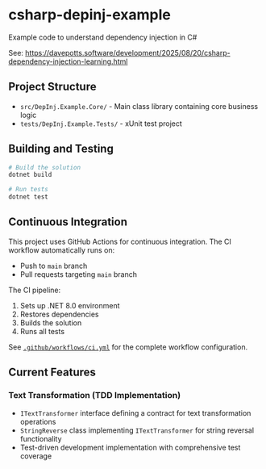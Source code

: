 # csharp-depinj-example
Example code to understand dependency injection in C#

See: https://davepotts.software/development/2025/08/20/csharp-dependency-injection-learning.html

## Project Structure

- `src/DepInj.Example.Core/` - Main class library containing core business logic
- `tests/DepInj.Example.Tests/` - xUnit test project

## Building and Testing

```bash
# Build the solution
dotnet build

# Run tests
dotnet test
```

## Continuous Integration

This project uses GitHub Actions for continuous integration. The CI workflow automatically runs on:
- Push to `main` branch
- Pull requests targeting `main` branch

The CI pipeline:
1. Sets up .NET 8.0 environment
2. Restores dependencies
3. Builds the solution
4. Runs all tests

See [`.github/workflows/ci.yml`](.github/workflows/ci.yml) for the complete workflow configuration.

## Current Features

### Text Transformation (TDD Implementation)
- `ITextTransformer` interface defining a contract for text transformation operations
- `StringReverse` class implementing `ITextTransformer` for string reversal functionality
- Test-driven development implementation with comprehensive test coverage



